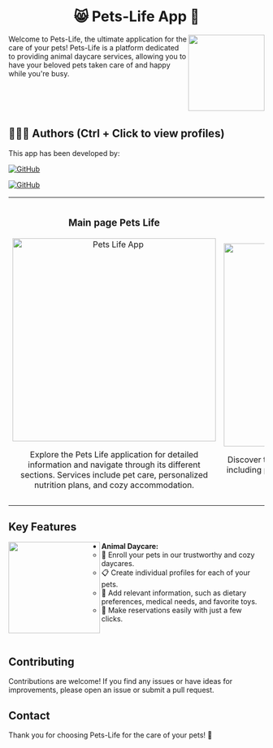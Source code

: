 <h1 align="center">😸 Pets-Life App 🐶</h1>
<img align="right" width="150" height="150" src="https://github.com/AlejandroDavidArzolaSaavedra/Pets-Life-App/assets/90756437/e99a04ea-6230-4b95-b405-8cd80c7c8d5f">
Welcome to Pets-Life, the ultimate application for the care of your pets! Pets-Life is a platform dedicated to providing animal daycare services, allowing you to have your beloved pets taken care of and happy while you're busy.<br><br><br><br><br>

## 🙆👨‍💻 Authors (Ctrl + Click to view profiles)
This app has been developed by:

[![GitHub](https://img.shields.io/badge/GitHub-Alejandro%20David%20Arzola%20Saavedra-red?style=flat-square&logo=github)](https://github.com/AlejandroDavidArzolaSaavedra)

[![GitHub](https://img.shields.io/badge/GitHub-Raamonvm8-blue?style=flat-square&logo=github)](https://github.com/Raamonvm8)

<table>
  <tr>
    <td width="50%">
      <h3 align="center">Main page Pets Life</h3>
      <div align="center">
        <img src="https://github.com/AlejandroDavidArzolaSaavedra/Pets-Life-App/assets/90756437/3dc8b94b-7ed1-4ed4-8c08-c31ce495cef9" width="400" alt="Pets Life App">
        <p>Explore the Pets Life application for detailed information and navigate through its different sections. Services include pet care, personalized nutrition plans, and cozy accommodation.</p>
      </div>
    </td>
    <td width="50%">
      <br>
      <h3 align="center">Pets Life Services</h3>
      <div align="center">
        <img src="https://github.com/AlejandroDavidArzolaSaavedra/Pets-Life-App/assets/90756437/e7f56bee-2d40-49bc-b74e-c2245db0addf" width="400" alt="Pets Life App">
        <br>
        <p>Discover the range of services offered by Pets Life, including pet care, personalized nutrition plans, and comfortable accommodation.</p>
        <p>   </p>
        <br>
      </div>
    </td>
  </tr>
</table>

## Key Features
<img align="left" width="180" height="180" src="https://github.com/AlejandroDavidArzolaSaavedra/Pets-Life-App/assets/90756437/5399660f-d522-4a69-a180-6fd16d46d75f"/>

- **Animal Daycare:**
  - 🏡 Enroll your pets in our trustworthy and cozy daycares.
  - 📋 Create individual profiles for each of your pets.
  - 🍖 Add relevant information, such as dietary preferences, medical needs, and favorite toys.
  - 📅 Make reservations easily with just a few clicks.
<br><br><br>
## Contributing

Contributions are welcome! If you find any issues or have ideas for improvements, please open an issue or submit a pull request.

## Contact

Thank you for choosing Pets-Life for the care of your pets! 🐾
